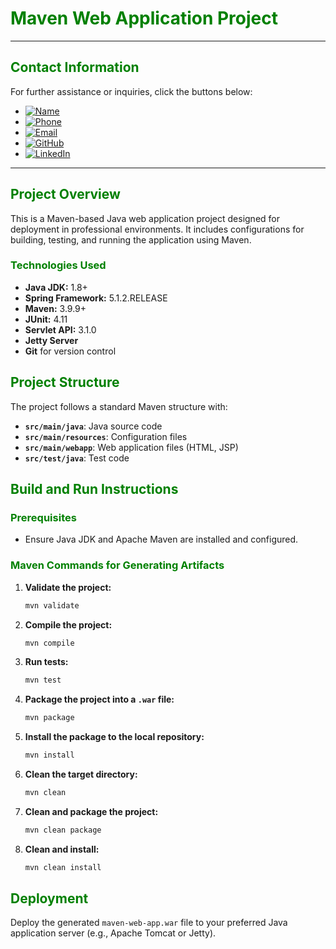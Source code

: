 # **<span style="color:green">Maven Web Application Project</span>**

---

## **<span style="color:green">Contact Information</span>**

For further assistance or inquiries, click the buttons below:

- [![Name](https://img.shields.io/badge/Name-Nditafon%20Hyson%20Nuigho-brightgreen)](mailto:nditafonhysonn@gmail.com)
- [![Phone](https://img.shields.io/badge/Phone-%2B235679638540-brightgreen)](tel:+235679638540)
- [![Email](https://img.shields.io/badge/Email-nditafonhysonn%40gmail.com-blue)](mailto:nditafonhysonn@gmail.com)
- [![GitHub](https://img.shields.io/badge/GitHub-Hyson--Wayne-lightgrey?logo=github)](https://github.com/Hyson-Wayne)
- [![LinkedIn](https://img.shields.io/badge/LinkedIn-nditafon--hyson-blue?logo=linkedin)](https://www.linkedin.com/in/nditafon-hyson-762a6623b/)

---


## **<span style="color:green">Project Overview</span>**
This is a Maven-based Java web application project designed for deployment in professional environments. It includes configurations for building, testing, and running the application using Maven.

### **<span style="color:green">Technologies Used</span>**
- **Java JDK:** 1.8+
- **Spring Framework:** 5.1.2.RELEASE
- **Maven:** 3.9.9+
- **JUnit:** 4.11
- **Servlet API:** 3.1.0
- **Jetty Server**
- **Git** for version control

## **<span style="color:green">Project Structure</span>**
The project follows a standard Maven structure with:
- **`src/main/java`**: Java source code
- **`src/main/resources`**: Configuration files
- **`src/main/webapp`**: Web application files (HTML, JSP)
- **`src/test/java`**: Test code

## **<span style="color:green">Build and Run Instructions</span>**

### **<span style="color:green">Prerequisites</span>**
- Ensure Java JDK and Apache Maven are installed and configured.

### **<span style="color:green">Maven Commands for Generating Artifacts</span>**
1. **Validate the project:**
    ```bash
    mvn validate
    ```
2. **Compile the project:**
    ```bash
    mvn compile
    ```
3. **Run tests:**
    ```bash
    mvn test
    ```
4. **Package the project into a `.war` file:**
    ```bash
    mvn package
    ```
5. **Install the package to the local repository:**
    ```bash
    mvn install
    ```
6. **Clean the target directory:**
    ```bash
    mvn clean
    ```
7. **Clean and package the project:**
    ```bash
    mvn clean package
    ```
8. **Clean and install:**
    ```bash
    mvn clean install
    ```

## **<span style="color:green">Deployment</span>**
Deploy the generated `maven-web-app.war` file to your preferred Java application server (e.g., Apache Tomcat or Jetty).
